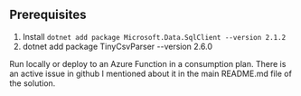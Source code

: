 ## Prerequisites

1. Install `dotnet add package Microsoft.Data.SqlClient --version 2.1.2`
1. dotnet add package TinyCsvParser --version 2.6.0

Run locally or deploy to an Azure Function in a consumption plan. There is an active issue in github I mentioned about it in the main README.md file of the solution. 